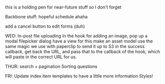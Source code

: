 this is a holding pen for near-future stuff so I don't forget

Backbone stuff:
  hopeful schedule ahaha

  add a cancel button to edit forms (duh)

  WED:
  In-post file uploading
    In the hook for adding an image, pop up a modal filepicker dialog
      have a view for this
      make an asset model
    use the same magic we use with paperclip to send it up to S3
    in the success callback, get back the URL, and pass that to the callback
    of the hook, which will paste in the correct URL for us.

  THUR:
  search + pagination
  Sorting questions  

  FRI:
  Update index item templates to have a little more information
  Styles!
